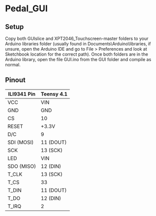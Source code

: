 # Pedal_GUI
## Setup
Copy both GUIslice and XPT2046_Touchscreen-master folders to your Arduino libraries folder (usually found in Documents\Arduino\libraries, if unsure, open the Arduino IDE and go to File > Preferences and look at Sketchbook location for the correct path). Once both folders are in the Arduino library, open the file GUI.ino from the GUI folder and compile as normal.

## Pinout

ILI9341 Pin | Teensy 4.1 |
--- | --- |
VCC | VIN |
GND | GND |
CS | 10 |
RESET | +3.3V |
D/C | 9 |
SDI (MOSI) | 11 (DOUT) |
SCK	| 13 (SCK)	|
LED | VIN |
SDO (MISO)	| 12 (DIN)	|
T_CLK | 13 (SCK)	|
T_CS | 33 |
T_DIN | 11 (DOUT)	|
T_DO | 12 (DIN)	|
T_IRQ | 2	|
